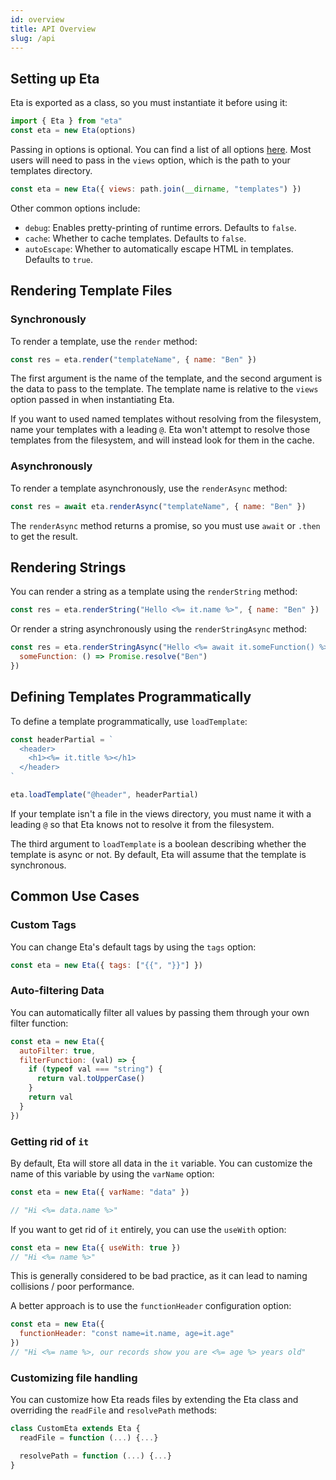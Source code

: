 ```yaml
---
id: overview
title: API Overview
slug: /api
---
```


## Setting up Eta

Eta is exported as a class, so you must instantiate it before using it:

```js
import { Eta } from "eta"
const eta = new Eta(options)
```

Passing in options is optional. You can find a list of all options [here](api/configuration). Most users will need to pass in the `views` option, which is the path to your templates directory.

```js
const eta = new Eta({ views: path.join(__dirname, "templates") })
```

Other common options include:

- `debug`: Enables pretty-printing of runtime errors. Defaults to `false`.
- `cache`: Whether to cache templates. Defaults to `false`.
- `autoEscape`: Whether to automatically escape HTML in templates. Defaults to `true`.

## Rendering Template Files

### Synchronously

To render a template, use the `render` method:

```js
const res = eta.render("templateName", { name: "Ben" })
```

The first argument is the name of the template, and the second argument is the data to pass to the template. The template name is relative to the `views` option passed in when instantiating Eta.

If you want to used named templates without resolving from the filesystem, name your templates with a leading `@`. Eta won't attempt to resolve those templates from the filesystem, and will instead look for them in the cache.

### Asynchronously

To render a template asynchronously, use the `renderAsync` method:

```js
const res = await eta.renderAsync("templateName", { name: "Ben" })
```

The `renderAsync` method returns a promise, so you must use `await` or `.then` to get the result.

## Rendering Strings

You can render a string as a template using the `renderString` method:

```js
const res = eta.renderString("Hello <%= it.name %>", { name: "Ben" })
```

Or render a string asynchronously using the `renderStringAsync` method:

```js
const res = eta.renderStringAsync("Hello <%= await it.someFunction() %>", {
  someFunction: () => Promise.resolve("Ben")
})
```

## Defining Templates Programmatically

To define a template programmatically, use `loadTemplate`:

```js
const headerPartial = `
  <header>
    <h1><%= it.title %></h1>
  </header>
`

eta.loadTemplate("@header", headerPartial)
```

If your template isn't a file in the views directory, you must name it with a leading `@` so that Eta knows not to resolve it from the filesystem.

The third argument to `loadTemplate` is a boolean describing whether the template is async or not. By default, Eta will assume that the template is synchronous.

## Common Use Cases

### Custom Tags

You can change Eta's default tags by using the `tags` option:

```js
const eta = new Eta({ tags: ["{{", "}}"] })
```

### Auto-filtering Data

You can automatically filter all values by passing them through your own filter function:

```js
const eta = new Eta({
  autoFilter: true,
  filterFunction: (val) => {
    if (typeof val === "string") {
      return val.toUpperCase()
    }
    return val
  }
})
```

### Getting rid of `it`

By default, Eta will store all data in the `it` variable. You can customize the name of this variable by using the `varName` option:

```js
const eta = new Eta({ varName: "data" })

// "Hi <%= data.name %>"
```

If you want to get rid of `it` entirely, you can use the `useWith` option:

```js
const eta = new Eta({ useWith: true })
// "Hi <%= name %>"
```

This is generally considered to be bad practice, as it can lead to naming collisions / poor performance.

A better approach is to use the `functionHeader` configuration option:

```js
const eta = new Eta({
  functionHeader: "const name=it.name, age=it.age"
})
// "Hi <%= name %>, our records show you are <%= age %> years old"
```

### Customizing file handling

You can customize how Eta reads files by extending the Eta class and overriding the `readFile` and `resolvePath` methods:

```js
class CustomEta extends Eta {
  readFile = function (...) {...}

  resolvePath = function (...) {...}
}
```
